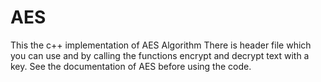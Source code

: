 # AES
This the c++ implementation of AES Algorithm
There is header file which you can use and by calling the functions encrypt and decrypt text with a key.
See the documentation of AES before using the code.
